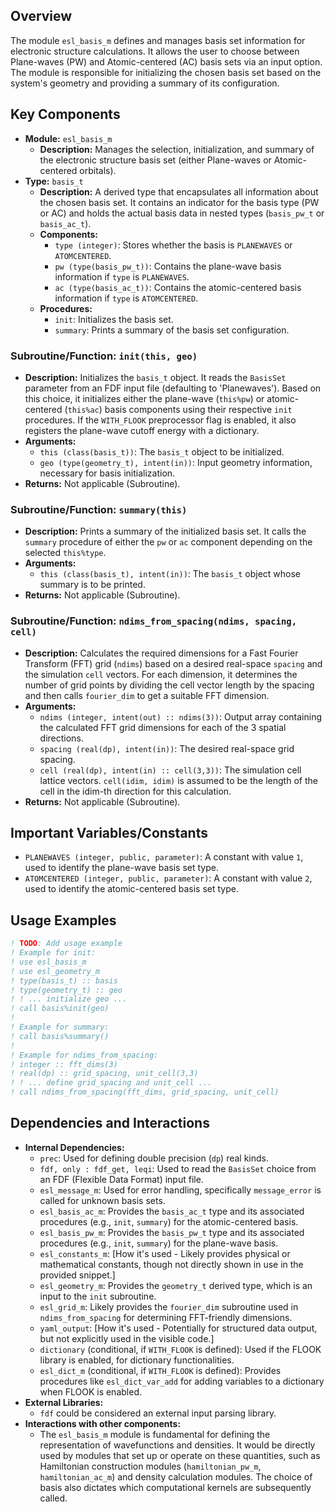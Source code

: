 ## Overview

The module `esl_basis_m` defines and manages basis set information for electronic structure calculations. It allows the user to choose between Plane-waves (PW) and Atomic-centered (AC) basis sets via an input option. The module is responsible for initializing the chosen basis set based on the system's geometry and providing a summary of its configuration.

## Key Components

- **Module:** `esl_basis_m`
    - **Description:** Manages the selection, initialization, and summary of the electronic structure basis set (either Plane-waves or Atomic-centered orbitals).
- **Type:** `basis_t`
    - **Description:** A derived type that encapsulates all information about the chosen basis set. It contains an indicator for the basis type (PW or AC) and holds the actual basis data in nested types (`basis_pw_t` or `basis_ac_t`).
    - **Components:**
        - `type (integer)`: Stores whether the basis is `PLANEWAVES` or `ATOMCENTERED`.
        - `pw (type(basis_pw_t))`: Contains the plane-wave basis information if `type` is `PLANEWAVES`.
        - `ac (type(basis_ac_t))`: Contains the atomic-centered basis information if `type` is `ATOMCENTERED`.
    - **Procedures:**
        - `init`: Initializes the basis set.
        - `summary`: Prints a summary of the basis set configuration.

### Subroutine/Function: `init(this, geo)`

- **Description:** Initializes the `basis_t` object. It reads the `BasisSet` parameter from an FDF input file (defaulting to 'Planewaves'). Based on this choice, it initializes either the plane-wave (`this%pw`) or atomic-centered (`this%ac`) basis components using their respective `init` procedures. If the `WITH_FLOOK` preprocessor flag is enabled, it also registers the plane-wave cutoff energy with a dictionary.
- **Arguments:**
    - `this (class(basis_t))`: The `basis_t` object to be initialized.
    - `geo (type(geometry_t), intent(in))`: Input geometry information, necessary for basis initialization.
- **Returns:** Not applicable (Subroutine).

### Subroutine/Function: `summary(this)`

- **Description:** Prints a summary of the initialized basis set. It calls the `summary` procedure of either the `pw` or `ac` component depending on the selected `this%type`.
- **Arguments:**
    - `this (class(basis_t), intent(in))`: The `basis_t` object whose summary is to be printed.
- **Returns:** Not applicable (Subroutine).

### Subroutine/Function: `ndims_from_spacing(ndims, spacing, cell)`

- **Description:** Calculates the required dimensions for a Fast Fourier Transform (FFT) grid (`ndims`) based on a desired real-space `spacing` and the simulation `cell` vectors. For each dimension, it determines the number of grid points by dividing the cell vector length by the spacing and then calls `fourier_dim` to get a suitable FFT dimension.
- **Arguments:**
    - `ndims (integer, intent(out) :: ndims(3))`: Output array containing the calculated FFT grid dimensions for each of the 3 spatial directions.
    - `spacing (real(dp), intent(in))`: The desired real-space grid spacing.
    - `cell (real(dp), intent(in) :: cell(3,3))`: The simulation cell lattice vectors. `cell(idim, idim)` is assumed to be the length of the cell in the idim-th direction for this calculation.
- **Returns:** Not applicable (Subroutine).

## Important Variables/Constants

- `PLANEWAVES (integer, public, parameter)`: A constant with value `1`, used to identify the plane-wave basis set type.
- `ATOMCENTERED (integer, public, parameter)`: A constant with value `2`, used to identify the atomic-centered basis set type.

## Usage Examples

```fortran
! TODO: Add usage example
! Example for init:
! use esl_basis_m
! use esl_geometry_m
! type(basis_t) :: basis
! type(geometry_t) :: geo
! ! ... initialize geo ...
! call basis%init(geo)
!
! Example for summary:
! call basis%summary()
!
! Example for ndims_from_spacing:
! integer :: fft_dims(3)
! real(dp) :: grid_spacing, unit_cell(3,3)
! ! ... define grid_spacing and unit_cell ...
! call ndims_from_spacing(fft_dims, grid_spacing, unit_cell)
```

## Dependencies and Interactions

- **Internal Dependencies:**
    - `prec`: Used for defining double precision (`dp`) real kinds.
    - `fdf, only : fdf_get, leqi`: Used to read the `BasisSet` choice from an FDF (Flexible Data Format) input file.
    - `esl_message_m`: Used for error handling, specifically `message_error` is called for unknown basis sets.
    - `esl_basis_ac_m`: Provides the `basis_ac_t` type and its associated procedures (e.g., `init`, `summary`) for the atomic-centered basis.
    - `esl_basis_pw_m`: Provides the `basis_pw_t` type and its associated procedures (e.g., `init`, `summary`) for the plane-wave basis.
    - `esl_constants_m`: [How it's used - Likely provides physical or mathematical constants, though not directly shown in use in the provided snippet.]
    - `esl_geometry_m`: Provides the `geometry_t` derived type, which is an input to the `init` subroutine.
    - `esl_grid_m`: Likely provides the `fourier_dim` subroutine used in `ndims_from_spacing` for determining FFT-friendly dimensions.
    - `yaml_output`: [How it's used - Potentially for structured data output, but not explicitly used in the visible code.]
    - `dictionary` (conditional, if `WITH_FLOOK` is defined): Used if the FLOOK library is enabled, for dictionary functionalities.
    - `esl_dict_m` (conditional, if `WITH_FLOOK` is defined): Provides procedures like `esl_dict_var_add` for adding variables to a dictionary when FLOOK is enabled.
- **External Libraries:**
    - `fdf` could be considered an external input parsing library.
- **Interactions with other components:**
    - The `esl_basis_m` module is fundamental for defining the representation of wavefunctions and densities. It would be directly used by modules that set up or operate on these quantities, such as Hamiltonian construction modules (`hamiltonian_pw_m`, `hamiltonian_ac_m`) and density calculation modules. The choice of basis also dictates which computational kernels are subsequently called.
